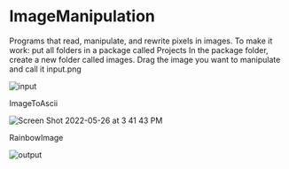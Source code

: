 # ImageManipulation
Programs that read, manipulate, and rewrite pixels in images. 
To make it work: put all folders in a package called Projects 
In the package folder, create a new folder called images. 
Drag the image you want to manipulate and call it input.png

![input](https://user-images.githubusercontent.com/67237392/170564903-5744ea6d-8610-42d8-8751-f1a5040edc59.png)

ImageToAscii

![Screen Shot 2022-05-26 at 3 41 43 PM](https://user-images.githubusercontent.com/67237392/170564856-7dbde7b2-f979-4fdf-8710-e150bf37046f.png)


RainbowImage

![output](https://user-images.githubusercontent.com/67237392/170564988-bfe23f97-ec10-49ab-a209-ff72f80ace20.png)

